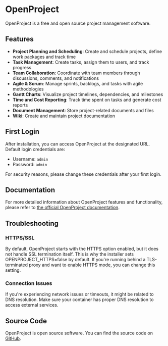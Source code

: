 # OpenProject

OpenProject is a free and open source project management software.

## Features

- **Project Planning and Scheduling**: Create and schedule projects, define work packages and track time
- **Task Management**: Create tasks, assign them to users, and track progress
- **Team Collaboration**: Coordinate with team members through discussions, comments, and notifications
- **Agile & Scrum**: Manage sprints, backlogs, and tasks with agile methodologies
- **Gantt Charts**: Visualize project timelines, dependencies, and milestones
- **Time and Cost Reporting**: Track time spent on tasks and generate cost reports
- **Document Management**: Store project-related documents and files
- **Wiki**: Create and maintain project documentation

## First Login

After installation, you can access OpenProject at the designated URL. Default login credentials are:

- Username: `admin`
- Password: `admin`

For security reasons, please change these credentials after your first login.

## Documentation

For more detailed information about OpenProject features and functionality, please refer to [the official OpenProject documentation](https://www.openproject.org/docs/).

## Troubleshooting

### HTTPS/SSL

By default, OpenProject starts with the HTTPS option enabled, but it does not handle SSL termination itself. This is why the installer sets OPENPROJECT_HTTPS=false by default. If you're running behind a TLS-terminated proxy and want to enable HTTPS mode, you can change this setting.

### Connection Issues

If you're experiencing network issues or timeouts, it might be related to DNS resolution. Make sure your container has proper DNS resolution to access external services.

## Source Code

OpenProject is open source software. You can find the source code on [GitHub](https://github.com/opf/openproject).